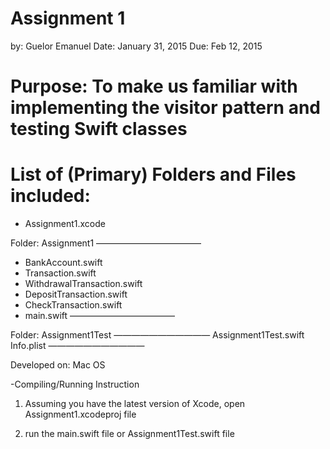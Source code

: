 # Assignment 1
by: Guelor Emanuel 
Date: January 31, 2015
Due: Feb 12, 2015

# Purpose: To make us familiar with implementing  the visitor pattern and testing Swift classes

# List of (Primary) Folders and Files included:

- Assignment1.xcode

Folder: Assignment1
————————————
- BankAccount.swift
- Transaction.swift
- WithdrawalTransaction.swift
- DepositTransaction.swift
- CheckTransaction.swift
- main.swift
————————————

Folder: Assignment1Test
———————————
Assignment1Test.swift
Info.plist
———————————

Developed on: Mac OS

-Compiling/Running Instruction
1. Assuming you have the latest version of Xcode, open Assignment1.xcodeproj file

2. run the main.swift file or Assignment1Test.swift file
